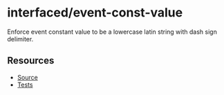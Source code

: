 # interfaced/event-const-value

Enforce event constant value to be a lowercase latin string with dash sign delimiter.

## Resources

* [Source](../../lib/rules/event-const-value.js)
* [Tests](../../test/eslint/rules/event-const-value.js)
